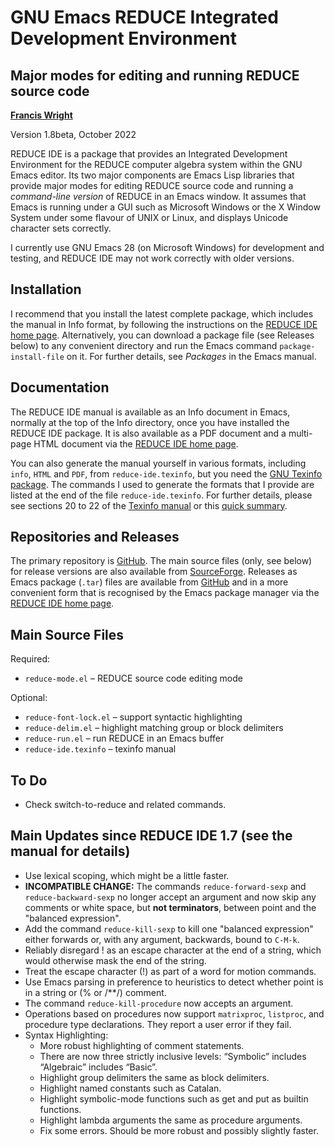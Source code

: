 GNU Emacs REDUCE Integrated Development Environment
===================================================
Major modes for editing and running REDUCE source code
------------------------------------------------------

**[Francis Wright](https://sites.google.com/site/fjwcentaur)**

Version 1.8beta, October 2022

REDUCE IDE is a package that provides an Integrated Development Environment for the REDUCE computer algebra system within the GNU Emacs editor.  Its two major components are Emacs Lisp libraries that provide major modes for editing REDUCE source code and running a *command-line version* of REDUCE in an Emacs window.  It assumes that Emacs is running under a GUI such as Microsoft Windows or the X Window System under some flavour of UNIX or Linux, and displays Unicode character sets correctly.

I currently use GNU Emacs 28 (on Microsoft Windows) for development and testing, and REDUCE IDE may not work correctly with older versions.

Installation
------------

I recommend that you install the latest complete package, which includes the manual in Info format, by following the instructions on the [REDUCE IDE home page](https://reduce-algebra.sourceforge.io/reduce-ide/).  Alternatively, you can download a package file (see Releases below) to any convenient directory and run the Emacs command `package-install-file` on it.  For further details, see *Packages* in the Emacs manual.

Documentation
-------------

The REDUCE IDE manual is available as an Info document in Emacs, normally at the top of the Info directory, once you have installed the REDUCE IDE package.  It is also available as a PDF document and a multi-page HTML document via the [REDUCE IDE home page](https://reduce-algebra.sourceforge.io/reduce-ide/).

You can also generate the manual yourself in various formats, including `info`, `HTML` and `PDF`, from `reduce-ide.texinfo`, but you need the [GNU Texinfo package](https://www.gnu.org/software/texinfo/).  The commands I used to generate the formats that I provide are listed at the end of the file `reduce-ide.texinfo`.  For further details, please see sections 20 to 22 of the [Texinfo manual](https://www.gnu.org/software/texinfo/manual/texinfo/) or this [quick summary](https://en.wikipedia.org/wiki/Texinfo).

Repositories and Releases
-------------------------

The primary repository is [GitHub](https://github.com/fjwright/REDUCE-IDE).  The main source files (only, see below) for release versions are also available from [SourceForge](https://sourceforge.net/p/reduce-algebra/code/HEAD/tree/trunk/generic/emacs/).  Releases as Emacs package (`.tar`) files are available from [GitHub](https://github.com/fjwright/REDUCE-IDE/releases) and in a more convenient form that is recognised by the Emacs package manager via the [REDUCE IDE home page](https://reduce-algebra.sourceforge.io/reduce-ide/).

Main Source Files
-----------------

Required:

* `reduce-mode.el`  &ndash;  REDUCE source code editing mode

Optional:

* `reduce-font-lock.el`  &ndash;  support syntactic highlighting
* `reduce-delim.el`  &ndash;  highlight matching group or block delimiters
* `reduce-run.el`  &ndash;  run REDUCE in an Emacs buffer
* `reduce-ide.texinfo`  &ndash;  texinfo manual

To Do
-----

* Check switch-to-reduce and related commands.

Main Updates since REDUCE IDE 1.7 (see the manual for details)
--------------------------------------------------------------

* Use lexical scoping, which might be a little faster.
* **INCOMPATIBLE CHANGE:** The commands `reduce-forward-sexp` and `reduce-backward-sexp` no longer accept an argument and now skip any comments or white space, but **not terminators**, between point and the "balanced expression".
* Add the command `reduce-kill-sexp` to kill one "balanced expression" either forwards or, with any argument, backwards, bound to `C-M-k`.
* Reliably disregard ! as an escape character at the end of a string, which would otherwise mask the end of the string.
* Treat the escape character (!) as part of a word for motion commands.
* Use Emacs parsing in preference to heuristics to detect whether point is in a string or (% or /**/) comment.
* The command `reduce-kill-procedure` now accepts an argument.
* Operations based on procedures now support `matrixproc`, `listproc`, and procedure type declarations.  They report a user error if they fail.
* Syntax Highlighting:
  * More robust highlighting of comment statements.
  * There are now three strictly inclusive levels: “Symbolic” includes “Algebraic” includes “Basic”.
  * Highlight group delimiters the same as block delimiters.
  * Highlight named constants such as Catalan.
  * Highlight symbolic-mode functions such as get and put as builtin functions.
  * Highlight lambda arguments the same as procedure arguments.
  * Fix some errors.  Should be more robust and possibly slightly faster.
